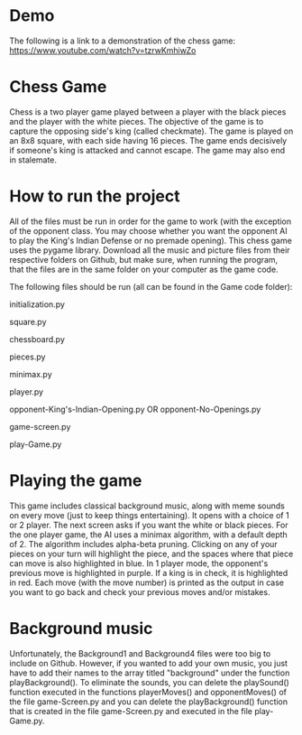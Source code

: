 # Demo
The following is a link to a demonstration of the chess game: https://www.youtube.com/watch?v=tzrwKmhiwZo
# Chess Game
Chess is a two player game played between a player with the black pieces and the player with the white pieces. The objective of the game is to capture the opposing side's king (called checkmate).
The game is played on an 8x8 square, with each side having 16 pieces. The game ends decisively if someone's king is attacked and cannot escape. The game may also end in stalemate.


# How to run the project
All of the files must be run in order for the game to work (with the exception of the opponent class. You may choose whether you want the opponent AI to play the King's Indian Defense or no premade opening). This chess game uses the pygame library. Download all the music and picture files from their respective folders on Github, but make sure, when running the program, that the files are in the same folder on your computer as the game code.

The following files should be run (all can be found in the Game code folder):

initialization.py

square.py

chessboard.py

pieces.py

minimax.py

player.py

opponent-King's-Indian-Opening.py OR opponent-No-Openings.py

game-screen.py

play-Game.py


# Playing the game
This game includes classical background music, along with meme sounds on every move (just to keep things entertaining). It opens with a choice of 1 or 2 player. The next screen
asks if you want the white or black pieces. For the one player game, the AI uses a minimax algorithm, with a default depth of 2. The algorithm includes alpha-beta pruning. Clicking
on any of your pieces on your turn will highlight the piece, and the spaces where that piece can move is also highlighted in blue. In 1 player mode, the opponent's previous move is
highlighted in purple. If a king is in check, it is highlighted in red. Each move (with the move number) is printed as the output in case you want to go back and check your previous
moves and/or mistakes.



# Background music
Unfortunately, the Background1 and Background4 files were too big to include on Github. However, if you wanted to add your own music, you just have to add their names to the array
titled "background" under the function playBackground(). To eliminate the sounds, you can delete the playSound() function executed in the functions playerMoves() and opponentMoves() of the file game-Screen.py and you can delete the playBackground() function that is created in the file game-Screen.py and executed in the file play-Game.py.
